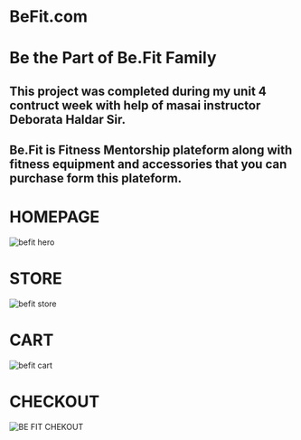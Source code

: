 # BeFit.com
# Be the Part of Be.Fit Family

## This project was completed during my unit 4 contruct week with help of masai instructor Deborata Haldar Sir.

## Be.Fit is Fitness Mentorship plateform along with fitness equipment and accessories that you can purchase form this plateform.
# HOMEPAGE
![befit hero](https://user-images.githubusercontent.com/112638599/208607315-21d84fd8-cb20-42f4-9729-13f3243a73f7.jpg)

# STORE
![befit store](https://user-images.githubusercontent.com/112638599/208608327-587421e0-94b2-4b35-96b1-7ccd7ac39437.jpg)

# CART
![befit cart](https://user-images.githubusercontent.com/112638599/208609355-9fd9cb32-14e5-4b47-b305-5e81077f317a.jpg)

# CHECKOUT
![BE FIT CHEKOUT](https://user-images.githubusercontent.com/112638599/208610166-5f082445-1c4b-4bdf-b20b-88ef07772578.jpg)

